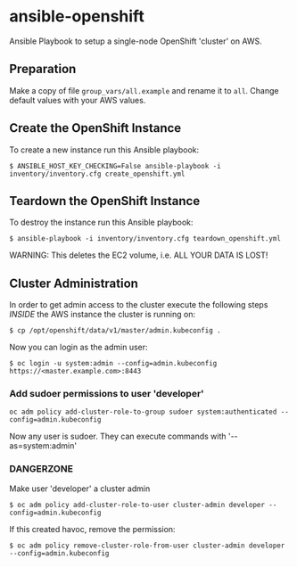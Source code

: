 # ansible-openshift
Ansible Playbook to setup a single-node OpenShift 'cluster' on AWS.

## Preparation

Make a copy of file `group_vars/all.example` and rename it to `all`. Change default values with your AWS values.

## Create the OpenShift Instance

To create a new instance run this Ansible playbook:

```shell
$ ANSIBLE_HOST_KEY_CHECKING=False ansible-playbook -i inventory/inventory.cfg create_openshift.yml
```

## Teardown the OpenShift Instance

To destroy the instance run this Ansible playbook:

```shell
$ ansible-playbook -i inventory/inventory.cfg teardown_openshift.yml
```

WARNING: 
This deletes the EC2 volume, i.e. ALL YOUR DATA IS LOST!

## Cluster Administration

In order to get admin access to the cluster execute the following steps *INSIDE* the AWS instance the cluster is running on:

	$ cp /opt/openshift/data/v1/master/admin.kubeconfig .

Now you can login as the admin user:

	$ oc login -u system:admin --config=admin.kubeconfig https://<master.example.com>:8443

### Add sudoer permissions to user 'developer'

	oc adm policy add-cluster-role-to-group sudoer system:authenticated --config=admin.kubeconfig

Now any user is sudoer. They can execute commands with '--as=system:admin'

### DANGERZONE

Make user 'developer' a cluster admin

	$ oc adm policy add-cluster-role-to-user cluster-admin developer --config=admin.kubeconfig

If this created havoc, remove the permission:

	$ oc adm policy remove-cluster-role-from-user cluster-admin developer --config=admin.kubeconfig